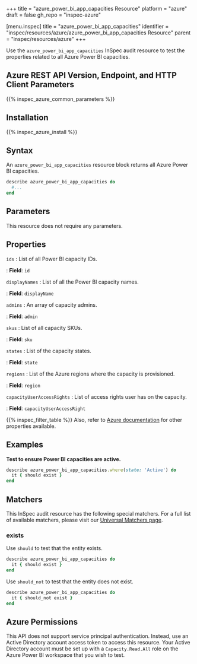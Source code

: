 +++
title = "azure_power_bi_app_capacities Resource"
platform = "azure"
draft = false
gh_repo = "inspec-azure"

[menu.inspec]
title = "azure_power_bi_app_capacities"
identifier = "inspec/resources/azure/azure_power_bi_app_capacities Resource"
parent = "inspec/resources/azure"
+++

Use the `azure_power_bi_app_capacities` InSpec audit resource to test the properties related to all Azure Power BI capacities.

## Azure REST API Version, Endpoint, and HTTP Client Parameters

{{% inspec_azure_common_parameters %}}

## Installation

{{% inspec_azure_install %}}

## Syntax

An `azure_power_bi_app_capacities` resource block returns all Azure Power BI capacities.

```ruby
describe azure_power_bi_app_capacities do
  #...
end
```

## Parameters

This resource does not require any parameters.

## Properties

`ids`
: List of all Power BI capacity IDs.

: **Field**: `id`

`displayNames`
: List of all the Power BI capacity names.

: **Field**: `displayName`

`admins`
: An array of capacity admins.

: **Field**: `admin`

`skus`
: List of all capacity SKUs.

: **Field**: `sku`

`states`
: List of the capacity states.

: **Field**: `state`

`regions`
: List of the Azure regions where the capacity is provisioned.

: **Field**: `region`

`capacityUserAccessRights`
: List of access rights user has on the capacity.

: **Field**: `capacityUserAccessRight`

{{% inspec_filter_table %}}
Also, refer to [Azure documentation](https://docs.microsoft.com/en-us/rest/api/power-bi/capacities/get-capacities) for other properties available.

## Examples

**Test to ensure Power BI capacities are active.**

```ruby
describe azure_power_bi_app_capacities.where(state: 'Active') do
  it { should exist }
end
```

## Matchers

This InSpec audit resource has the following special matchers. For a full list of available matchers, please visit our [Universal Matchers page](https://www.inspec.io/docs/reference/matchers/).

### exists

Use `should` to test that the entity exists.

```ruby
describe azure_power_bi_app_capacities do
  it { should exist }
end
```

Use `should_not` to test that the entity does not exist.

```ruby
describe azure_power_bi_app_capacities do
  it { should_not exist }
end
```

## Azure Permissions

This API does not support service principal authentication. Instead, use an Active Directory account access token to access this resource.
Your Active Directory account must be set up with a `Capacity.Read.All` role on the Azure Power BI workspace that you wish to test.
